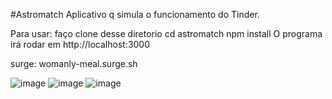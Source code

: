 #Astromatch
Aplicativo q simula o funcionamento do Tinder.

Para usar: faço clone desse diretorio
cd astromatch
npm install
O programa irá rodar em http://localhost:3000

surge: womanly-meal.surge.sh

![image](https://user-images.githubusercontent.com/85196359/143941102-2ef93fa1-6c87-4fe2-b1ac-f9b923f52cc5.png)
![image](https://user-images.githubusercontent.com/85196359/143941134-fe4e1c3d-9a75-418c-b26b-78965418f8e6.png)
![image](https://user-images.githubusercontent.com/85196359/143941171-d33072ec-3a95-4bf1-b861-0669119debd8.png)

